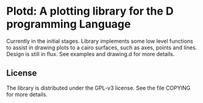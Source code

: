 # Plotd: A plotting library for the D programming Language

Currently in the initial stages. Library implements some low level functions to assist in drawing plots to a cairo surfaces, such as axes, points and lines. Design is still in flux. See examples and drawing.d for more details.

## License

The library is distributed under the GPL-v3 license. See the file COPYING for more details.
